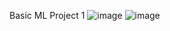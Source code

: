 Basic ML Project 1
![image](https://github.com/user-attachments/assets/faa703e9-feb8-4d94-88d9-5449de48f6a5)
![image](https://github.com/user-attachments/assets/d606b353-33b2-485f-aa38-3098b07c9b29)
